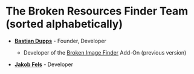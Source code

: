 The Broken Resources Finder Team (sorted alphabetically)
========================================================

* **[Bastian Dupps](https://github.com/dupps)** - Founder, Developer

  * Developer of the [Broken Image Finder](https://addons.mozilla.org/de/firefox/addon/broken-image-finder/) Add-On (previous version)

* **[Jakob Fels](https://github.com/KamikaZeeFu)** - Developer
